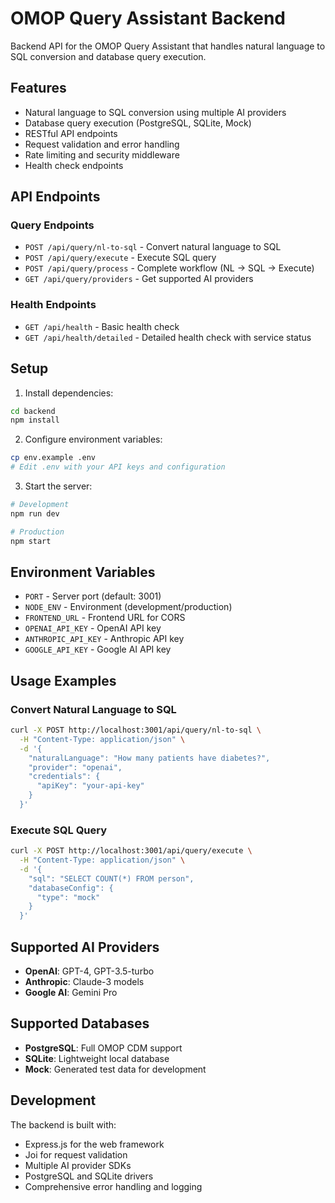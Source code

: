 # OMOP Query Assistant Backend

Backend API for the OMOP Query Assistant that handles natural language to SQL conversion and database query execution.

## Features

- Natural language to SQL conversion using multiple AI providers
- Database query execution (PostgreSQL, SQLite, Mock)
- RESTful API endpoints
- Request validation and error handling
- Rate limiting and security middleware
- Health check endpoints

## API Endpoints

### Query Endpoints
- `POST /api/query/nl-to-sql` - Convert natural language to SQL
- `POST /api/query/execute` - Execute SQL query
- `POST /api/query/process` - Complete workflow (NL → SQL → Execute)
- `GET /api/query/providers` - Get supported AI providers

### Health Endpoints
- `GET /api/health` - Basic health check
- `GET /api/health/detailed` - Detailed health check with service status

## Setup

1. Install dependencies:
```bash
cd backend
npm install
```

2. Configure environment variables:
```bash
cp env.example .env
# Edit .env with your API keys and configuration
```

3. Start the server:
```bash
# Development
npm run dev

# Production
npm start
```

## Environment Variables

- `PORT` - Server port (default: 3001)
- `NODE_ENV` - Environment (development/production)
- `FRONTEND_URL` - Frontend URL for CORS
- `OPENAI_API_KEY` - OpenAI API key
- `ANTHROPIC_API_KEY` - Anthropic API key
- `GOOGLE_API_KEY` - Google AI API key

## Usage Examples

### Convert Natural Language to SQL
```bash
curl -X POST http://localhost:3001/api/query/nl-to-sql \
  -H "Content-Type: application/json" \
  -d '{
    "naturalLanguage": "How many patients have diabetes?",
    "provider": "openai",
    "credentials": {
      "apiKey": "your-api-key"
    }
  }'
```

### Execute SQL Query
```bash
curl -X POST http://localhost:3001/api/query/execute \
  -H "Content-Type: application/json" \
  -d '{
    "sql": "SELECT COUNT(*) FROM person",
    "databaseConfig": {
      "type": "mock"
    }
  }'
```

## Supported AI Providers

- **OpenAI**: GPT-4, GPT-3.5-turbo
- **Anthropic**: Claude-3 models
- **Google AI**: Gemini Pro

## Supported Databases

- **PostgreSQL**: Full OMOP CDM support
- **SQLite**: Lightweight local database
- **Mock**: Generated test data for development

## Development

The backend is built with:
- Express.js for the web framework
- Joi for request validation
- Multiple AI provider SDKs
- PostgreSQL and SQLite drivers
- Comprehensive error handling and logging 